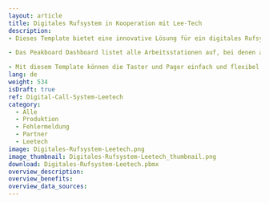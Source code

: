 ```yaml
---
layout: article
title: Digitales Rufsystem in Kooperation mit Lee-Tech
description: 
- Dieses Template bietet eine innovative Lösung für ein digitales Rufsystem in industriellen Umgebungen. Das System ermöglicht eine effiziente Kommunikation und schnelle Problemlösung direkt von den Arbeitsstationen aus. Über einen physischen Taster mit vier Knöpfen, der an verschiedenen Arbeitsstationen installiert ist, können Mitarbeiter ein Signal senden und eine Ampel auf unterschiedliche Farben schalten, um den Status anzuzeigen. Die Farben der Ampel signalisieren verschiedene Arten von Problemen oder Zuständen, die sofortige Aufmerksamkeit erfordern.

- Das Peakboard Dashboard listet alle Arbeitsstationen auf, bei denen aktuell ein Problem vorliegt. Diese visuelle Darstellung ermöglicht es, auf einen Blick den aktuellen Problemstatus an den unterschiedlichen Arbeitsstationen zentral zu überwachen und sofortige Maßnahmen zu ergreifen. Sobald ein Problem gemeldet wird, sendet die Peakboard Anwendung ein Signal an einen Pager, den der Abteilungsverantwortliche mit sich trägt. Diese Echtzeit-Benachrichtigungen stellen sicher, dass Probleme schnell erkannt und gelöst werden können, wodurch Ausfallzeiten minimiert und die Effizienz gesteigert werden.

- Mit diesem Template können die Taster und Pager einfach und flexibel den jeweiligen Abteilungen und Arbeitsplätzen zugeordnet werden. Diese individuelle Konfiguration gewährleistet, dass jede Abteilung spezifisch und gezielt benachrichtigt wird. Die Kommunikation innerhalb des Systems erfolgt über MQTT. Dies sorgt für eine stabile und sichere Verbindung zwischen den Geräten und der Peakboard Anwendung. Lade das Template jetzt herunter, passe es auf dein Unternehmen an und füge flexibel Lee-Tech Taster und Pager hinzu.
lang: de
weight: 534
isDraft: true
ref: Digital-Call-System-Leetech
category:
  - Alle
  - Produktion
  - Fehlermeldung
  - Partner
  - Leetech
image: Digitales-Rufsystem-Leetech.png
image_thumbnail: Digitales-Rufsystem-Leetech_thumbnail.png
download: Digitales-Rufsystem-Leetech.pbmx
overview_description:
overview_benefits:
overview_data_sources:
---
```


